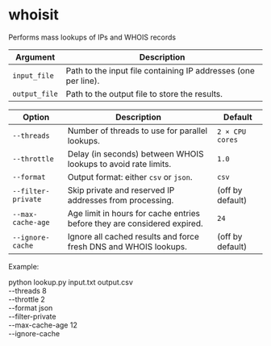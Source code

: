 # whoisit
Performs mass lookups of IPs and WHOIS records

| Argument      | Description                                                    |
| ------------- | -------------------------------------------------------------- |
| `input_file`  | Path to the input file containing IP addresses (one per line). |
| `output_file` | Path to the output file to store the results.                  |


| Option             | Description                                                              | Default          |
| ------------------ | ------------------------------------------------------------------------ | ---------------- |
| `--threads`        | Number of threads to use for parallel lookups.                           | `2 × CPU cores`  |
| `--throttle`       | Delay (in seconds) between WHOIS lookups to avoid rate limits.           | `1.0`            |
| `--format`         | Output format: either `csv` or `json`.                                   | `csv`            |
| `--filter-private` | Skip private and reserved IP addresses from processing.                  | (off by default) |
| `--max-cache-age`  | Age limit in hours for cache entries before they are considered expired. | `24`             |
| `--ignore-cache`   | Ignore all cached results and force fresh DNS and WHOIS lookups.         | (off by default) |

Example:

python lookup.py input.txt output.csv \
  --threads 8 \
  --throttle 2 \
  --format json \
  --filter-private \
  --max-cache-age 12 \
  --ignore-cache

